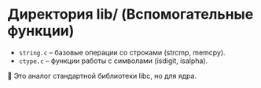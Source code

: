 # Директория lib/ (Вспомогательные функции)

 * `string.c` – базовые операции со строками (strcmp, memcpy).
 * `ctype.c` – функции работы с символами (isdigit, isalpha).

📌 Это аналог стандартной библиотеки libc, но для ядра.
